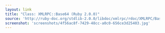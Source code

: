 ```yaml
---
layout: link
title: "Class: XMLRPC::Base64 (Ruby 2.0.0)"
source: 'http://ruby-doc.org/stdlib-2.0.0/libdoc/xmlrpc/rdoc/XMLRPC/Base64.html'
screenshot: 'screenshots/4f56ac8f-7429-48cc-a0c0-656ce3d25403.jpg'
---
```


